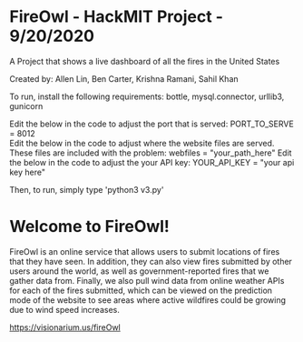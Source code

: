 #     FireOwl - HackMIT Project - 9/20/2020
A Project that shows a live dashboard of all the fires in the United States

Created by: Allen Lin, Ben Carter, Krishna Ramani, Sahil Khan

To run, install the following requirements: bottle, mysql.connector, urllib3, gunicorn
      
Edit the below in the code to adjust the port that is served: PORT_TO_SERVE = 8012    
Edit the below in the code to adjust where the website files are served. These files are included with the problem: webfiles = "your_path_here"
Edit the below in the code to adjust the your API key: YOUR_API_KEY = "your api key here"    

Then, to run, simply type 'python3 v3.py' 

#   Welcome to FireOwl!

FireOwl is an online service that allows users to submit locations of fires that they have seen. In addition, they can also view fires submitted by other users around the world, as well as government-reported fires that we gather data from. Finally, we also pull wind data from online weather APIs for each of the fires submitted, which can be viewed on the prediction mode of the website to see areas where active wildfires could be growing due to wind speed increases.

https://visionarium.us/fireOwl
